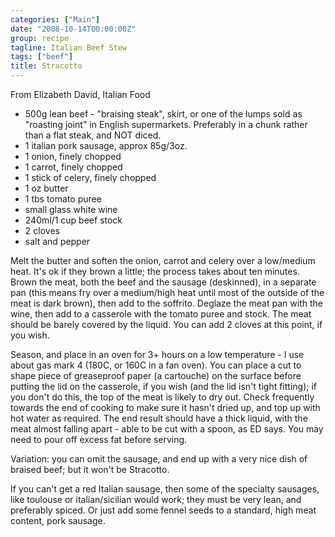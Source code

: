 ```yaml
---
categories: ["Main"]
date: "2008-10-14T00:00:00Z"
group: recipe
tagline: Italian Beef Stew
tags: ["beef"]
title: Stracotto
---
```


From Elizabeth David, Italian Food

- 500g lean beef - "braising steak", skirt, or one of the lumps sold as "roasting joint" in English supermarkets.  Preferably in a chunk rather than a flat steak, and NOT diced.
- 1 italian pork sausage, approx 85g/3oz.  
- 1 onion, finely chopped
- 1 carrot, finely chopped
- 1 stick of celery, finely chopped
- 1 oz butter
- 1 tbs tomato puree
- small glass white wine
- 240ml/1 cup beef stock
- 2 cloves
- salt and pepper

Melt the butter and soften the onion, carrot and celery over a low/medium heat.  It's ok if they brown a little; the process takes about ten minutes.  Brown the meat, both the beef and the sausage (deskinned), in a separate pan (this means fry over a medium/high heat until most of the outside of the meat is dark brown), then add to the soffrito.  Deglaze the meat pan with the wine, then add to a casserole with the tomato puree and stock.  The meat should be barely covered by the liquid.  You can add 2 cloves at this point, if you wish.

Season, and place in an oven for 3+ hours on a low temperature - I use about gas mark 4 (180C, or 160C in a fan oven).  You can place a cut to shape piece of greaseproof paper (a cartouche) on the surface before putting the lid on the casserole, if you wish (and the lid isn't tight fitting); if you don't do this, the top of the meat is likely to dry out.  Check frequently towards the end of cooking to make sure it hasn't dried up, and top up with hot water as required. The end result should have a thick liquid, with the meat almost falling apart - able to be cut with a spoon, as ED says.  You may need to pour off excess fat before serving.

Variation: you can omit the sausage, and end up with a very nice dish of braised beef; but it won't be Stracotto.

If you can't get a red Italian sausage, then some of the specialty sausages, like toulouse or italian/sicilian would work; they must be very lean, and preferably spiced. Or just add some fennel seeds to a standard, high meat content, pork sausage.
